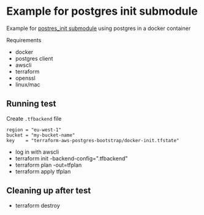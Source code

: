 # Example for postgres init submodule

Example for [postres_init submodule](../../modules/postgres_init/) using postgres in a docker container

Requirements

- docker
- postgres client
- awscli
- terraform
- openssl
- linux/mac

## Running test

Create `.tfbackend` file

```hcl
region = "eu-west-1"
bucket = "my-bucket-name"
key    = "terraform-aws-postgres-bootstrap/docker-init.tfstate"

```

- log in with awscli
- terraform init -backend-config=".tfbackend"
- terraform plan -out=tfplan
- terraform apply tfplan

## Cleaning up after test

- terraform destroy

